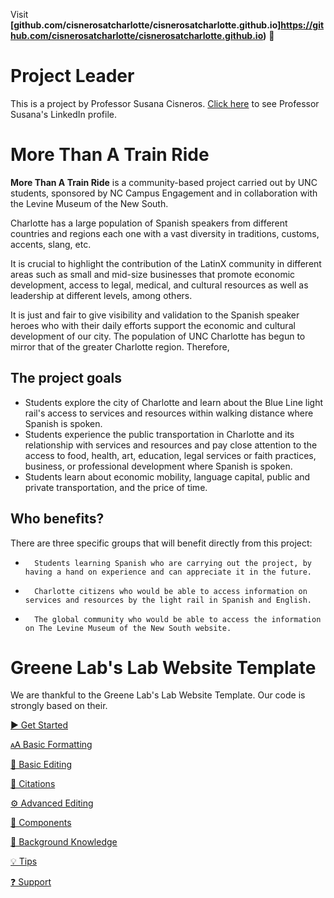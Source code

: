 Visit **[github.com/cisnerosatcharlotte/cisnerosatcharlotte.github.io]https://github.com/cisnerosatcharlotte/cisnerosatcharlotte.github.io)** 🚀

# Project Leader

This is a project by Professor Susana Cisneros. [Click here](https://www.linkedin.com/in/susana-cisneros-she-her-hers-ella-685b764b/) to see Professor Susana's LinkedIn profile.

# More Than A Train Ride

**More Than A Train Ride** is a community-based project carried out by UNC students, sponsored by NC Campus Engagement and in collaboration with the Levine Museum of the New South.

Charlotte has a large population of Spanish speakers from different countries and regions each one with a vast diversity in traditions, customs, accents, slang, etc.

It is crucial to highlight the contribution of the LatinX community in different areas such as small and mid-size businesses that promote economic development, access to legal, medical, and cultural resources as well as leadership at different levels, among others.

It is just and fair to give visibility and validation to the Spanish speaker heroes who with their daily efforts support the economic and cultural development of our city.
The population of UNC Charlotte has begun to mirror that of the greater Charlotte region. Therefore,

## **The project goals**
- Students explore the city of Charlotte and learn about the Blue Line light rail's access to services and resources within walking distance where Spanish is spoken.
- Students experience the public transportation in Charlotte and its relationship with services and resources and pay close attention to the access to food, health, art, education, legal services or faith practices, business, or professional development where Spanish is spoken.
- Students learn about economic mobility, language capital, public and private transportation, and the price of time.

## **Who benefits?**
There are three specific groups that will benefit directly from this project:
-       Students learning Spanish who are carrying out the project, by having a hand on experience and can appreciate it in the future.
-       Charlotte citizens who would be able to access information on services and resources by the light rail in Spanish and English.
-       The global community who would be able to access the information on The Levine Museum of the New South website.

# Greene Lab's Lab Website Template

We are thankful to the Greene Lab's Lab Website Template. Our code is strongly based on their.

[▶️ Get Started](https://github.com/greenelab/lab-website-template/wiki/Get-Started)

[🗚 Basic Formatting](https://github.com/greenelab/lab-website-template/wiki/Basic-Formatting)

[📝 Basic Editing](https://github.com/greenelab/lab-website-template/wiki/Basic-Editing)

[🤖 Citations](https://github.com/greenelab/lab-website-template/wiki/Citations)

[⚙️ Advanced Editing](https://github.com/greenelab/lab-website-template/wiki/Advanced-Editing)

[🧱 Components](https://github.com/greenelab/lab-website-template/wiki/Components)

[🧠 Background Knowledge](https://github.com/greenelab/lab-website-template/wiki/Background-Knowledge)

[💡 Tips](https://github.com/greenelab/lab-website-template/wiki/Tips)

[❓ Support](https://github.com/greenelab/lab-website-template/wiki/Support)